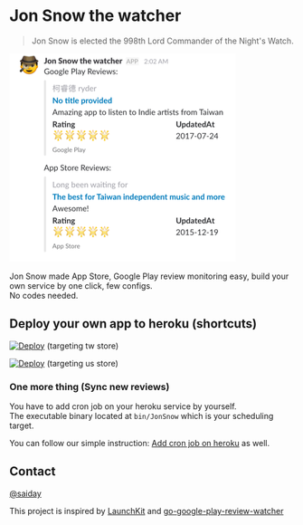 # Jon Snow the watcher
> Jon Snow is elected the 998th Lord Commander of the Night's Watch.

![](doc/screenshot.png)

Jon Snow made App Store, Google Play review monitoring easy, build your own service by one click, few configs.  
No codes needed.

## Deploy your own app to heroku (shortcuts)
[![Deploy](https://www.herokucdn.com/deploy/button.svg)](https://heroku.com/deploy?template=https://github.com/saiday/JonSnow&env[JON_SNOW_GOOGLE_PLAY_LOCATION]=zh_TW&env[JON_SNOW_APP_STORE_LOCATION]=tw) (targeting tw store)

[![Deploy](https://www.herokucdn.com/deploy/button.svg)](https://heroku.com/deploy?template=https://github.com/saiday/JonSnow&env[JON_SNOW_GOOGLE_PLAY_LOCATION]=en&env[JON_SNOW_APP_STORE_LOCATION]=us) (targeting us store)


### One more thing (Sync new reviews)

You have to add cron job on your heroku service by yourself.  
The executable binary located at `bin/JonSnow` which is your scheduling target.

You can follow our simple instruction: [Add cron job on heroku](https://github.com/saiday/JonSnow/wiki/Add-cron-job-on-heroku) as well.

## Contact
[@saiday](https://twitter.com/saiday)


This project is inspired by [LaunchKit](https://launchkit.io/) and [go-google-play-review-watcher](https://github.com/Konboi/go-google-play-review-watcher)
